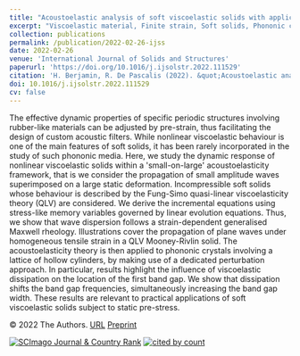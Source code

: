 ```yaml
---
title: "Acoustoelastic analysis of soft viscoelastic solids with application to pre-stressed phononic crystals"
excerpt: "Viscoelastic material, Finite strain, Soft solids, Phononic crystal, Tunable band gap"
collection: publications
permalink: /publication/2022-02-26-ijss
date: 2022-02-26
venue: 'International Journal of Solids and Structures'
paperurl: 'https://doi.org/10.1016/j.ijsolstr.2022.111529'
citation: 'H. Berjamin, R. De Pascalis (2022). &quot;Acoustoelastic analysis of soft viscoelastic solids with application to pre-stressed phononic crystals&quot;, <i>International Journal of Solids and Structures</i> 241, 111529.'
doi: 10.1016/j.ijsolstr.2022.111529
cv: false
---
```


The effective dynamic properties of specific periodic structures involving rubber-like materials can be adjusted by pre-strain, thus facilitating the design of custom acoustic filters. While nonlinear viscoelastic behaviour is one of the main features of soft solids, it has been rarely incorporated in the study of such phononic media. Here, we study the dynamic response of nonlinear viscoelastic solids within a 'small-on-large' acoustoelasticity framework, that is we consider the propagation of small amplitude waves superimposed on a large static deformation. Incompressible soft solids whose behaviour is described by the Fung-Simo quasi-linear viscoelasticity theory (QLV) are considered. We derive the incremental equations using stress-like memory variables governed by linear evolution equations. Thus, we show that wave dispersion follows a strain-dependent generalised Maxwell rheology. Illustrations cover the propagation of plane waves under homogeneous tensile strain in a QLV Mooney-Rivlin solid. The acoustoelasticity theory is then applied to phononic crystals involving a lattice of hollow cylinders, by making use of a dedicated perturbation approach. In particular, results highlight the influence of viscoelastic dissipation on the location of the first band gap. We show that dissipation shifts the band gap frequencies, simultaneously increasing the band gap width. These results are relevant to practical applications of soft viscoelastic solids subject to static pre-stress.

© 2022 The Authors. [URL](https://www.sciencedirect.com/science/article/pii/S0020768322000828) [Preprint](https://doi.org/10.48550/arXiv.2110.04033)

<a href="https://www.scimagojr.com/journalsearch.php?q=14398&amp;tip=sid&amp;exact=no" title="SCImago Journal &amp; Country Rank"><img border="0" src="https://www.scimagojr.com/journal_img.php?id=14398" alt="SCImago Journal &amp; Country Rank"  /></a>
<a href="https://www.scopus.com/inward/record.url?scp=85125471627&partnerID=8YFLogxK" target="_blank"><image alt="cited by count" border="0" src="https://api.elsevier.com/content/abstract/citation-count?eid=2-s2.0-85125471627&amp;httpAccept=image%2Fjpeg&amp;apiKey=577024bd0f9be314e8f4c239512901c6"/></a>